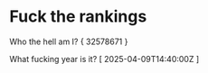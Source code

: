 # Fuck the rankings

Who the hell am I?
{ 32578671 }

What fucking year is it?
[ 2025-04-09T14:40:00Z ]
